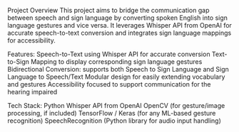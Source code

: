 Project Overview
This project aims to bridge the communication gap between speech and sign language by converting spoken English into sign language gestures and vice versa. It leverages Whisper API from OpenAI for accurate speech-to-text conversion and integrates sign language mappings for accessibility.

Features:
Speech-to-Text using Whisper API for accurate conversion
Text-to-Sign Mapping to display corresponding sign language gestures
Bidirectional Conversion: supports both Speech to Sign Language and Sign Language to Speech/Text
Modular design for easily extending vocabulary and gestures
Accessibility focused to support communication for the hearing impaired

Tech Stack:
Python
Whisper API from OpenAI
OpenCV (for gesture/image processing, if included)
TensorFlow / Keras (for any ML-based gesture recognition)
SpeechRecognition (Python library for audio input handling)

